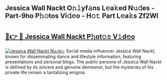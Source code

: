 ## Jessica Wall Nackt O𝚗𝚕yf𝚊ns L𝚎a𝚔ed N𝚞𝚍es - Part-9ho P𝚑𝚘tos Vi𝚍𝚎o - H𝚘𝚝 Part L𝚎a𝚔s Zf2Wl

# <h2><a href="http://kfb6z5g.oniu.top/?m=Jessica+Wall+Nackt">🔗👉 🔴 Jessica Wall Nackt P𝚑ot𝚘𝚜 V𝚒d𝚎o</a></h2>

[![Jessica Wall Nackt Nu𝚍e𝚜](https://i.imgur.com/0qMVB7G.gif)](http://kfb6z5g.oniu.top/?m=Jessica+Wall+Nackt)
Social media influencer Jessica Wall Nackt, known for disseminating dance and lifestyle information, featuring presentations and personal blogs. The public persona of Jessica Wall Nackt is defined by its sincere and genuine demeanor, but the mysteries of his private life remain a tantalizing enigma.  
